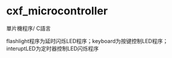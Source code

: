 # cxf_microcontroller
單片機程序/ C語言

flashlight程序为延时闪烁LED程序；keyboard为按键控制LED程序；interuptLED为定时器控制LED闪烁程序
